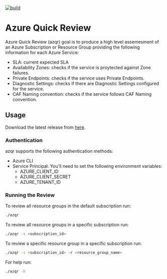 [![build](https://github.com/cmendible/azqr/actions/workflows/build.yaml/badge.svg)](https://github.com/cmendible/azqr/actions/workflows/build.yaml)

# Azure Quick Review

Azure Quick Review (azqr) goal is to produce a high level assemesment of an Azure Subscription or Resource Group providing the following information for each Azure Service:

* SLA: current expected SLA
* Availability Zones: checks if the service is proytected against Zone failures. 
* Private Endpoints: checks if the service uses Private Endpoints.
* Diagnostic Settings: checks if there are Diagnostic Settings configured for the service. 
* CAF Naming convention: checks if the service follows CAF Naming convention.

## Usage

Download the latest release from [here](https://github.com/cmendible/azqr/releases).

### Authentication

azqr supports the following authentication methods:

* Azure CLI
* Service Principal. You'll need to set the following environment variables:
  * AZURE_CLIENT_ID
  * AZURE_CLIENT_SECRET
  * AZURE_TENANT_ID

### Running the Review

To review all resource groups in the default subscription run:

```bash
./azqr 
```

To review all resource groups in a specific subscription run:

```bash
./azqr -s <subscription_id>
```

To review a specific resource group in a specific subscription run:

```bash
./azqr -s <subscription_id> -r <resource_group_name>
```

For help run:

```bash
./azqr -h
```
